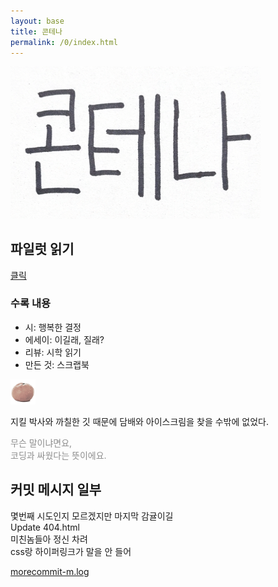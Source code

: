 ```yaml
---
layout: base
title: 콘테나
permalink: /0/index.html
---
```


<img src="/images/logo.png" alt="귤" width="400" />  
  
## 파일럿 읽기  
[클릭](/00)
  
### 수록 내용

- 시: 행복한 결정  
- 에세이: 이길래, 질래?  
- 리뷰: 시학 읽기  
- 만든 것: 스크랩북
  
<img src="/images/contena_.png" alt="귤" width="40" />  
  
지킬 박사와 까칠한 깃 때문에 담배와 아이스크림을 찾을 수밖에 없었다.

<font color="#8e8e8e">무슨 말이냐면요,  
코딩과 싸웠다는 뜻이에요.</font>  
  
## 커밋 메시지 일부  

몇번째 시도인지 모르겠지만 마지막 감귤이길    
Update 404.html  
미친놈들아 정신 차려  
css랑 하이퍼링크가 말을 안 들어  
  
[morecommit-m.log](/commit-msg)  
  